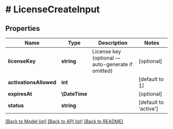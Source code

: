 # # LicenseCreateInput

## Properties

Name | Type | Description | Notes
------------ | ------------- | ------------- | -------------
**licenseKey** | **string** | License key (optional — auto-generate if omitted) | [optional]
**activationsAllowed** | **int** |  | [default to 1]
**expiresAt** | **\DateTime** |  | [optional]
**status** | **string** |  | [default to 'active']

[[Back to Model list]](../../README.md#models) [[Back to API list]](../../README.md#endpoints) [[Back to README]](../../README.md)
